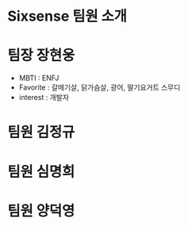 # Sixsense 팀원 소개

# 팀장 장현웅

- MBTI : ENFJ
- Favorite : 갈메기살, 닭가슴살, 광어, 딸기요거트 스무디
- interest : 개발자

# 팀원 김정규

# 팀원 심명희

# 팀원 양덕영